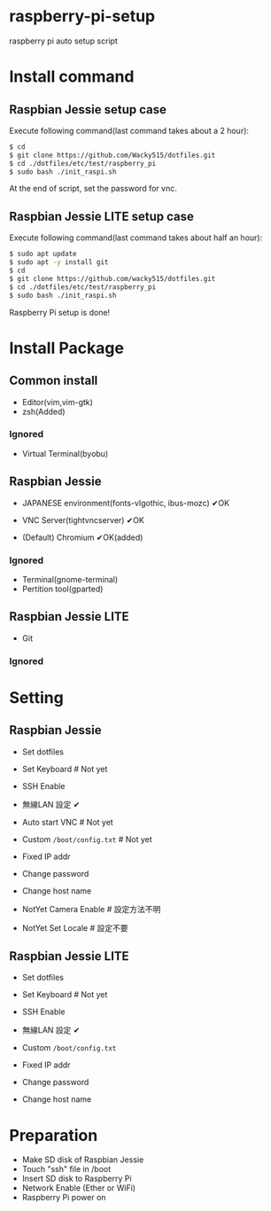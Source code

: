 ﻿# raspberry-pi-setup
raspberry pi auto setup script

# Install command

## Raspbian Jessie setup case
Execute following command(last command takes about a 2 hour):
```sh
$ cd
$ git clone https://github.com/Wacky515/dotfiles.git
$ cd ./dotfiles/etc/test/raspberry_pi
$ sudo bash ./init_raspi.sh
```
At the end of script, set the password for vnc.

## Raspbian Jessie LITE setup case
Execute following command(last command takes about half an hour):
```sh
$ sudo apt update
$ sudo apt -y install git
$ cd
$ git clone https://github.com/wacky515/dotfiles.git
$ cd ./dotfiles/etc/test/raspberry_pi
$ sudo bash ./init_raspi.sh
```
Raspberry Pi setup is done!

# Install Package

## Common install
- Editor(vim,vim-gtk)
- zsh(Added)

### Ignored
- Virtual Terminal(byobu)

## Raspbian Jessie
- JAPANESE environment(fonts-vlgothic, ibus-mozc) ✔OK
- VNC Server(tightvncserver) ✔OK

- (Default) Chromium ✔OK(added)

### Ignored
- Terminal(gnome-terminal)
- Pertition tool(gparted)

## Raspbian Jessie LITE
- Git

### Ignored

# Setting
## Raspbian Jessie
- Set dotfiles
- Set Keyboard # Not yet
- SSH Enable

- 無線LAN 設定 ✔
- Auto start VNC # Not yet

- Custom `/boot/config.txt` # Not yet

- Fixed IP addr
- Change password
- Change host name

- NotYet Camera Enable # 設定方法不明
- NotYet Set Locale # 設定不要

## Raspbian Jessie LITE
- Set dotfiles
- Set Keyboard # Not yet
- SSH Enable

- 無線LAN 設定 ✔

- Custom `/boot/config.txt`

- Fixed IP addr
- Change password
- Change host name

# Preparation
- Make SD disk of Raspbian Jessie
- Touch "ssh" file in /boot
- Insert SD disk to Raspberry Pi
- Network Enable (Ether or WiFi)
- Raspberry Pi power on
